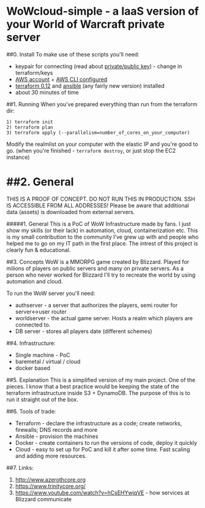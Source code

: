 # WoWcloud-simple - a IaaS version of your World of Warcraft private server

##0. Install
To make use of these scripts you'll need:

- keypair for connecting (read about [private/public key](https://www.digitalocean.com/community/tutorials/how-to-set-up-ssh-keys--2)) - change in terraform/keys
- [AWS account](https://aws.amazon.com/premiumsupport/knowledge-center/create-and-activate-aws-account/) + [AWS CLI configured](https://docs.aws.amazon.com/cli/latest/userguide/cli-chap-install.html)
- [terraform  0.12](https://learn.hashicorp.com/terraform/getting-started/install.html) and [ansible](https://docs.ansible.com/ansible/latest/installation_guide/intro_installation.html) (any fairly new version) installed
- about 30 minutes of time

##1. Running
When you've prepared everything than run from the terraform dir: 
```
1) terraform init
2) terraform plan
3) terraform apply (--parallelism=number_of_cores_on_your_computer)
```

Modify the realmlist on your computer with the elastic IP and you're good to go.
(when you're finished - ```terraform destroy```, or just stop the EC2 instance)

##2. General
=======
THIS IS A PROOF OF CONCEPT. DO NOT RUN THIS IN PRODUCTION. SSH IS ACCESSIBLE FROM ALL ADDRESSES!
Please be aware that additional data (assets) is downloaded from external servers.

#####1. General
This is a PoC of WoW Infrastructure made by fans. I just show my skills (or their lack) in automation, cloud, containerization etc. This is my small contribution to the community I've grew up with and people who helped me to go on my IT path in the first place. The intrest of this project is clearly fun & educational.

##3. Concepts
WoW is a MMORPG game created by Blizzard. Played for milions of players on public servers and many on private servers. As a person who never worked for Blizzard I'll try to recreate the world by using automation and cloud.

To run the WoW server you'll need:
- authserver - a server that authorizes the players, semi router for server<->user router
- worldserver - the actual game server. Hosts a realm which players are connected to.
- DB server - stores all players date (different schemes)

##4. Infrastructure:
- Single machine - PoC
- baremetal / virtual / cloud
- docker based

##5. Explanation
This is a simplified version of my main project. One of the pieces. I know that a best practice would be keeping the state of the terraform infrastructure inside S3 + DynamoDB. The purpose of this is to run it straight out of the box.

##6. Tools of trade:
- Terraform - declare the infrastructure as a code; create networks, firewalls; DNS records and more
- Ansible - provision the machines
- Docker - create containers to run the versions of code, deploy it quickly
- Cloud - easy to set up for PoC and kill it after some time. Fast scaling and adding more resources. 


##7. Links:

1) http://www.azerothcore.org
2) https://www.trinitycore.org/
3) https://www.youtube.com/watch?v=hCsEHYwjqVE - how services at Blizzard communicate